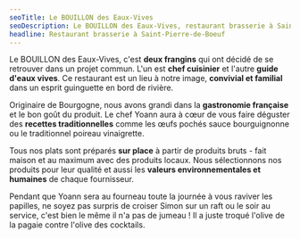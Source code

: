 ```yaml
---
seoTitle: Le BOUILLON des Eaux-Vives
seoDescription: Le BOUILLON des Eaux-Vives, restaurant brasserie à Saint-Pierre de Boeuf
headline: Restaurant brasserie à Saint-Pierre-de-Boeuf
---
```


Le BOUILLON des Eaux-Vives, c'est **deux frangins** qui ont décidé de se retrouver dans un projet commun. L'un est **chef cuisinier** et l'autre **guide d'eaux vives**. Ce restaurant est un lieu à notre image, **convivial et familial** dans un esprit guinguette en bord de rivière.

Originaire de Bourgogne, nous avons grandi dans la **gastronomie française** et le bon goût du produit. Le chef Yoann aura à cœur de vous faire déguster des **recettes traditionnelles** comme les œufs pochés sauce bourguignonne ou le traditionnel poireau vinaigrette.

Tous nos plats sont préparés **sur place** à partir de produits bruts - fait maison et au maximum avec des produits locaux. Nous sélectionnons nos produits pour leur qualité et aussi les **valeurs environnementales et humaines** de chaque fournisseur.

Pendant que Yoann sera au fourneau toute la journée à vous raviver les papilles, ne soyez pas surpris de croiser Simon sur un raft ou le soir au service, c'est bien le même il n'a pas de jumeau ! Il a juste troqué l'olive de la pagaie contre l'olive des cocktails.
